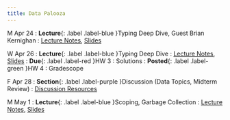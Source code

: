 ```yaml
---
title: Data Palooza
---
```


M Apr 24
: **Lecture**{: .label .label-blue }Typing Deep Dive, Guest Brian Kernighan
  : [Lecture Notes]({{site.baseurl}}/lectures/07), [Slides](https://docs.google.com/presentation/d/196AgYxc9mFypCwZwHAMNtbylKsfsANX8/edit?usp=sharing&ouid=101757866260235503028&rtpof=true&sd=true)

W Apr 26
: **Lecture**{: .label .label-blue }Typing Deep Dive
  : [Lecture Notes]({{site.baseurl}}/lectures/08), [Slides](https://docs.google.com/presentation/d/196AgYxc9mFypCwZwHAMNtbylKsfsANX8/edit?usp=sharing&ouid=101757866260235503028&rtpof=true&sd=true)
: **Due**{: .label .label-red }HW 3
  : Solutions
: **Posted**{: .label .label-green }HW 4
  : Gradescope

F Apr 28
: **Section**{: .label .label-purple }Discussion (Data Topics, Midterm Review)
  : [Discussion Resources](https://drive.google.com/drive/folders/1TBOqhuq2-JFEcW0KNkbnC6UXtpGUsATe)

M May 1
: **Lecture**{: .label .label-blue }Scoping, Garbage Collection
  : [Lecture Notes]({{site.baseurl}}/lectures/09), [Slides](https://docs.google.com/presentation/d/196AgYxc9mFypCwZwHAMNtbylKsfsANX8/edit?usp=sharing&ouid=101757866260235503028&rtpof=true&sd=true)
